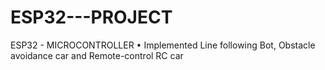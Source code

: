 # ESP32---PROJECT
ESP32 - MICROCONTROLLER
• Implemented Line following Bot, Obstacle avoidance car and Remote-control RC car
